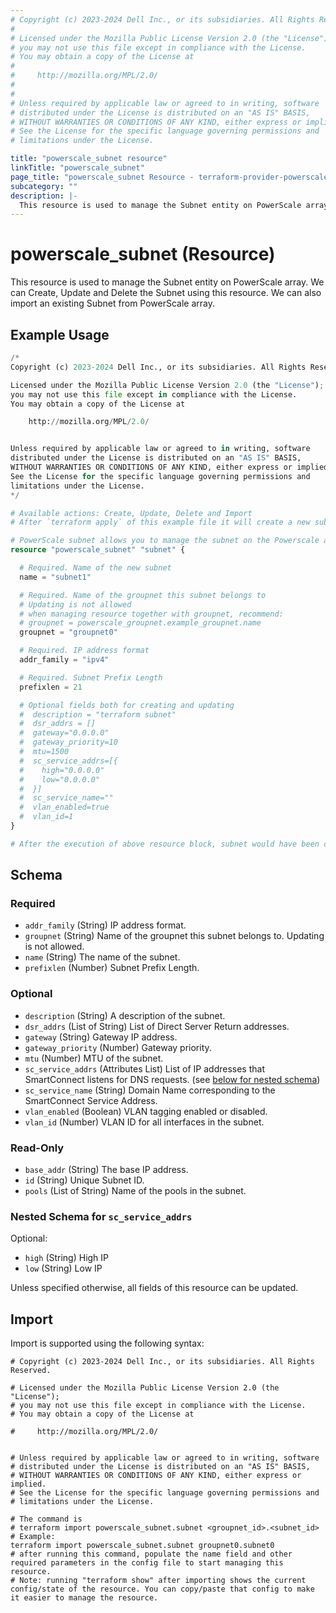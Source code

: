 ```yaml
---
# Copyright (c) 2023-2024 Dell Inc., or its subsidiaries. All Rights Reserved.
#
# Licensed under the Mozilla Public License Version 2.0 (the "License");
# you may not use this file except in compliance with the License.
# You may obtain a copy of the License at
#
#     http://mozilla.org/MPL/2.0/
#
#
# Unless required by applicable law or agreed to in writing, software
# distributed under the License is distributed on an "AS IS" BASIS,
# WITHOUT WARRANTIES OR CONDITIONS OF ANY KIND, either express or implied.
# See the License for the specific language governing permissions and
# limitations under the License.

title: "powerscale_subnet resource"
linkTitle: "powerscale_subnet"
page_title: "powerscale_subnet Resource - terraform-provider-powerscale"
subcategory: ""
description: |-
  This resource is used to manage the Subnet entity on PowerScale array. We can Create, Update and Delete the Subnet using this resource. We can also import an existing Subnet from PowerScale array.
---
```


# powerscale_subnet (Resource)

This resource is used to manage the Subnet entity on PowerScale array. We can Create, Update and Delete the Subnet using this resource. We can also import an existing Subnet from PowerScale array.


## Example Usage

```terraform
/*
Copyright (c) 2023-2024 Dell Inc., or its subsidiaries. All Rights Reserved.

Licensed under the Mozilla Public License Version 2.0 (the "License");
you may not use this file except in compliance with the License.
You may obtain a copy of the License at

    http://mozilla.org/MPL/2.0/


Unless required by applicable law or agreed to in writing, software
distributed under the License is distributed on an "AS IS" BASIS,
WITHOUT WARRANTIES OR CONDITIONS OF ANY KIND, either express or implied.
See the License for the specific language governing permissions and
limitations under the License.
*/

# Available actions: Create, Update, Delete and Import
# After `terraform apply` of this example file it will create a new subnet with the name set in `name` attribute on the PowerScale

# PowerScale subnet allows you to manage the subnet on the Powerscale array
resource "powerscale_subnet" "subnet" {

  # Required. Name of the new subnet
  name = "subnet1"

  # Required. Name of the groupnet this subnet belongs to
  # Updating is not allowed
  # when managing resource together with groupnet, recommend:
  # groupnet = powerscale_groupnet.example_groupnet.name
  groupnet = "groupnet0"

  # Required. IP address format
  addr_family = "ipv4"

  # Required. Subnet Prefix Length
  prefixlen = 21

  # Optional fields both for creating and updating
  #  description = "terraform subnet"
  #  dsr_addrs = []
  #  gateway="0.0.0.0"
  #  gateway_priority=10
  #  mtu=1500
  #  sc_service_addrs=[{
  #    high="0.0.0.0"
  #    low="0.0.0.0"
  #  }]
  #  sc_service_name=""
  #  vlan_enabled=true
  #  vlan_id=1
}

# After the execution of above resource block, subnet would have been created on the PowerScale array. For more information, Please check the terraform state file.
```

<!-- schema generated by tfplugindocs -->
## Schema

### Required

- `addr_family` (String) IP address format.
- `groupnet` (String) Name of the groupnet this subnet belongs to. Updating is not allowed.
- `name` (String) The name of the subnet.
- `prefixlen` (Number) Subnet Prefix Length.

### Optional

- `description` (String) A description of the subnet.
- `dsr_addrs` (List of String) List of Direct Server Return addresses.
- `gateway` (String) Gateway IP address.
- `gateway_priority` (Number) Gateway priority.
- `mtu` (Number) MTU of the subnet.
- `sc_service_addrs` (Attributes List) List of IP addresses that SmartConnect listens for DNS requests. (see [below for nested schema](#nestedatt--sc_service_addrs))
- `sc_service_name` (String) Domain Name corresponding to the SmartConnect Service Address.
- `vlan_enabled` (Boolean) VLAN tagging enabled or disabled.
- `vlan_id` (Number) VLAN ID for all interfaces in the subnet.

### Read-Only

- `base_addr` (String) The base IP address.
- `id` (String) Unique Subnet ID.
- `pools` (List of String) Name of the pools in the subnet.

<a id="nestedatt--sc_service_addrs"></a>
### Nested Schema for `sc_service_addrs`

Optional:

- `high` (String) High IP
- `low` (String) Low IP

Unless specified otherwise, all fields of this resource can be updated.

## Import

Import is supported using the following syntax:

```shell
# Copyright (c) 2023-2024 Dell Inc., or its subsidiaries. All Rights Reserved.

# Licensed under the Mozilla Public License Version 2.0 (the "License");
# you may not use this file except in compliance with the License.
# You may obtain a copy of the License at

#     http://mozilla.org/MPL/2.0/


# Unless required by applicable law or agreed to in writing, software
# distributed under the License is distributed on an "AS IS" BASIS,
# WITHOUT WARRANTIES OR CONDITIONS OF ANY KIND, either express or implied.
# See the License for the specific language governing permissions and
# limitations under the License.

# The command is
# terraform import powerscale_subnet.subnet <groupnet_id>.<subnet_id>
# Example:
terraform import powerscale_subnet.subnet groupnet0.subnet0
# after running this command, populate the name field and other required parameters in the config file to start managing this resource.
# Note: running "terraform show" after importing shows the current config/state of the resource. You can copy/paste that config to make it easier to manage the resource.
```